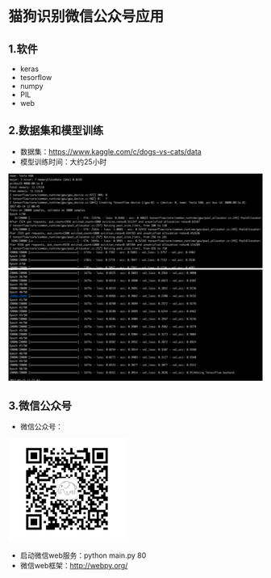 # 猫狗识别微信公众号应用


## 1.软件
* keras
* tesorflow
* numpy
* PIL
* web

## 2.数据集和模型训练
* 数据集：https://www.kaggle.com/c/dogs-vs-cats/data
* 模型训练时间：大约25小时

![](https://github.com/william-developer/machine-learning/blob/master/projects_cn/dog_vs_cat/image/2.png)  
![](https://github.com/william-developer/machine-learning/blob/master/projects_cn/dog_vs_cat/image/1.png)  


## 3.微信公众号
* 微信公众号：

![](https://github.com/william-developer/machine-learning/blob/master/projects_cn/dog_vs_cat/image/tx.png)
* 启动微信web服务：python main.py 80
* 微信web框架：http://webpy.org/


